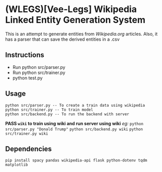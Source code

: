 # (WLEGS)[Vee-Legs] Wikipedia Linked Entity Generation System
This is an attempt to generate entities from *Wikipedia.org* articles. Also, it has a parser that can save the derived entities in a .csv    

## Instructions
- Run python src/parser.py 
- Run python src/trainer.py
- python test.py

## Usage
```
python src/parser.py -- To create a train data using wikipedia
python src/trainer.py -- To train model
python src/backend.py -- To run the backend with server
``` 
**PASS `wiki` to train using wiki and run server using wiki**
*eg:*
`python src/parser.py "Donald Trump"`
`python src/backend.py wiki`
`python src/trainer.py wiki`


## Dependencies
`pip install spacy pandas wikipedia-api flask python-dotenv tqdm matplotlib`
